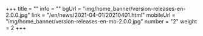 +++
title = ""
info = ""
bgUrl = "img/home_banner/version-releases-en-2.0.0.jpg"
link = "/en/news/2021-04-01/20210401.html"
mobileUrl = "img/home_banner/version-releases-en-mo-2.0.0.jpg"
number = "2"
weight =  2
+++
